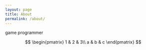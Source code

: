```yaml
---
layout: page
title: About
permalink: /about/
---
```


game programmer

$$
\begin{pmatrix}
1 & 2 & 3\\
a & b & c
\end{pmatrix}
$$